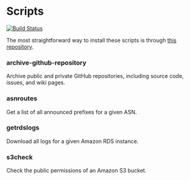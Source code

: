# Scripts

[![Build Status](https://travis-ci.org/koenrh/shell-scripts.svg?branch=master)](https://travis-ci.org/koenrh/shell-scripts)

The most straightforward way to install these scripts is through [this repository](https://github.com/koenrh/homebrew-scripts).

### archive-github-repository

Archive public and private GitHub repositories, including source code, issues, and wiki pages.

### asnroutes

Get a list of all announced prefixes for a given ASN.

### getrdslogs

Download all logs for a given Amazon RDS instance.

### s3check

Check the public permissions of an Amazon S3 bucket.
